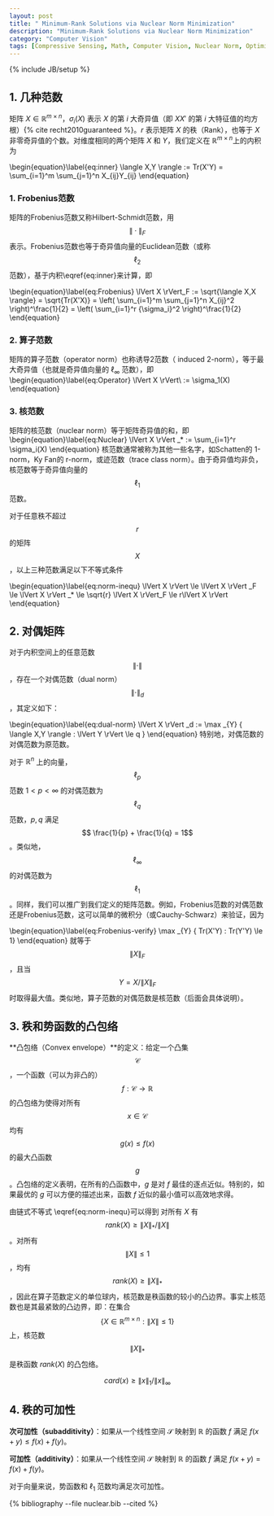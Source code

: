 ```yaml
---
layout: post
title: " Minimum-Rank Solutions via Nuclear Norm Minimization"
description: "Minimum-Rank Solutions via Nuclear Norm Minimization"
category: "Computer Vision"
tags: [Compressive Sensing, Math, Computer Vision, Nuclear Norm, Optimization, Minimum-Rank]
---
```

{% include JB/setup %}

## 1. 几种范数
矩阵 $X \in \mathbb{R}^{m \times n}$，$\sigma_i(X)$ 表示 $X$ 的第 $i$ 大奇异值（即 $XX'$ 的第 $i$ 大特征值的均方根）{% cite recht2010guaranteed %}。$r$ 表示矩阵 $X$ 的秩（Rank），也等于 $X$ 非零奇异值的个数。对维度相同的两个矩阵 $X$ 和 $Y$，我们定义在 $\mathbb{R}^{m \times n}$上的内积为

\begin{equation}\label{eq:inner}
\langle X,Y \rangle := Tr(X'Y) = \sum\_{i=1}^m \sum\_{j=1}^n X\_{ij}Y\_{ij}
\end{equation}

### 1. Frobenius范数
矩阵的Frobenius范数又称Hilbert-Schmidt范数，用$$\|  \cdot \|_F$$表示。Frobenius范数也等于奇异值向量的Euclidean范数（或称$$\ell_2$$范数），基于内积\eqref{eq:inner}来计算，即

\begin{equation}\label{eq:Frobenius}
\lVert X \rVert\_F := \sqrt{\langle X,X \rangle} = \sqrt{Tr(X'X)} = \left( \sum\_{i=1}^m \sum\_{j=1}^n X\_{ij}^2 \right)^\frac{1}{2} =  \left( \sum\_{i=1}^r {\sigma\_i}^2 \right)^\frac{1}{2}
\end{equation}

### 2. 算子范数
矩阵的算子范数（operator norm）也称诱导2范数（ induced 2-norm），等于最大奇异值（也就是奇异值向量的 $\ell_{\infty}$ 范数），即
\begin{equation}\label{eq:Operator}
\lVert X \rVert\ := \sigma\_1(X)
\end{equation}

### 3. 核范数
矩阵的核范数（nuclear norm）等于矩阵奇异值的和，即
\begin{equation}\label{eq:Nuclear}
\lVert X \rVert \_* := \sum\_{i=1}^r \sigma\_i(X)
\end{equation}
核范数通常被称为其他一些名字，如Schatten的 1-norm，Ky Fan的 r-norm，或迹范数（trace class norm）。由于奇异值均非负，核范数等于奇异值向量的 $$\ell_1$$ 范数。

对于任意秩不超过 $$r$$ 的矩阵 $$X$$，以上三种范数满足以下不等式条件

\begin{equation}\label{eq:norm-inequ}
\lVert X \rVert  \le \lVert X \rVert \_F \le \lVert X \rVert \_* \le \sqrt{r} \lVert X \rVert\_F \le r\lVert X \rVert
\end{equation}

## 2. 对偶矩阵
对于内积空间上的任意范数$$\lVert  \cdot \rVert$$，存在一个对偶范数（dual norm） $$\lVert  \cdot \rVert _d$$，其定义如下：

\begin{equation}\label{eq:dual-norm}
\lVert X \rVert _d := \max \_{Y} \{ \langle X,Y \rangle : \lVert Y \rVert \le q \}
\end{equation}
特别地，对偶范数的对偶范数为原范数。

对于 $\mathbb{R}^n$ 上的向量，$$\ell_p$$ 范数 $1 < p < \infty$ 的对偶范数为 $$\ell_q$$ 范数，$p,q$ 满足 $$ \frac{1}{p} + \frac{1}{q} = 1$$。类似地，$$\ell_\infty$$ 的对偶范数为 $$\ell_1$$。同样，我们可以推广到我们定义的矩阵范数。例如，Frobenius范数的对偶范数还是Frobenius范数，这可以简单的微积分（或Cauchy-Schwarz）来验证，因为

\begin{equation}\label{eq:Frobenius-verify}
\max \_{Y} \{ Tr(X'Y) : Tr(Y'Y) \le 1\}
\end{equation}
就等于 $$\lVert  X\rVert _F$$，且当 $$Y = X / \lVert X \rVert _F$$时取得最大值。类似地，算子范数的对偶范数是核范数（后面会具体说明）。

## 3. 秩和势函数的凸包络
**凸包络（Convex envelope）**的定义：给定一个凸集 $$\mathcal{C}$$，一个函数（可以为非凸的）$$f : \mathcal{C} \rightarrow \mathbb{R} $$ 的凸包络为使得对所有 $$x \in \mathcal{C}$$ 均有 $$g(x) \le f(x)$$ 的最大凸函数 $$g$$ 。凸包络的定义表明，在所有的凸函数中，$g$ 是对 $f$ 最佳的逐点近似。特别的，如果最优的 $g$ 可以方便的描述出来，函数 $f$ 近似的最小值可以高效地求得。

由链式不等式 \eqref{eq:norm-inequ}可以得到 对所有 $X$ 有 $$rank(X) \ge \lVert X \rVert_* / \lVert X \rVert$$。对所有 $$\lVert X \rVert \le 1$$，均有 $$rank(X) \ge \lVert X \rVert_*$$，因此在算子范数定义的单位球内，核范数是秩函数的较小的凸边界。事实上核范数也是其最紧致的凸边界，即：在集合 $$\{ X \in \mathbb{R}^{m \times n} : \lVert X \rVert \le 1 \}$$ 上，核范数 $$\lVert X \rVert _*$$ 是秩函数 $rank(X)$ 的凸包络。

$$
card(x) \ge \|x\|_1/\|x\|_{\infty}
$$

## 4. 秩的可加性
**次可加性（subadditivity）**：如果从一个线性空间 $\mathcal{S}$ 映射到 $\mathbb{R}$ 的函数 $f$ 满足 $f(x+y) \le f(x) + f(y)$。

**可加性（additivity）**：如果从一个线性空间 $\mathcal{S}$ 映射到 $\mathbb{R}$ 的函数 $f$ 满足 $f(x+y) = f(x) + f(y)$。

对于向量来说，势函数和 $\ell_1$ 范数均满足次可加性。


{% bibliography --file nuclear.bib --cited %}